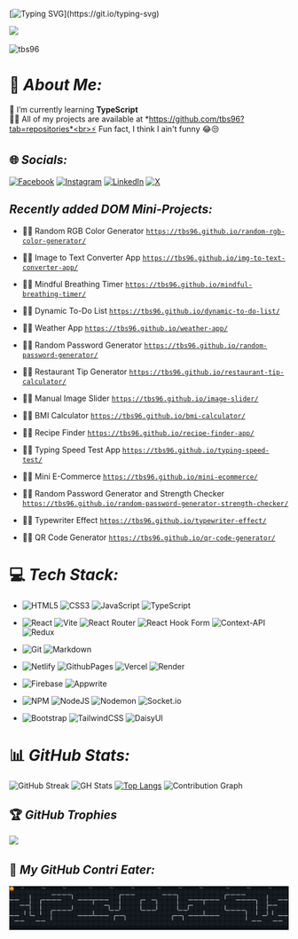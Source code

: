 [![Typing SVG](https://readme-typing-svg.demolab.com?font=consolas&weight=900&size=30&duration=4500&pause=500&color=AAFFF0&center=true&vCenter=true&random=false&width=1000&height=50&lines=Hi+there!+%F0%9F%91%8B;I'm+Prantik!;A+passionate+Web+Developer;From+Kolkata%2C+India.)](https://git.io/typing-svg)

[![](https://visitcount.itsvg.in/api?id=tbs96&icon=10&color=13)](https://visitcount.itsvg.in)

<p align="left"> <img src="https://komarev.com/ghpvc/?username=tbs96&label=Profile%20Views&color=3510da&style=plastic" alt="tbs96" /> </p>

# 💫 *About Me:*
🌱 I’m currently learning **TypeScript**<br>👨‍💻 All of my projects are available at *https://github.com/tbs96?tab=repositories*<br>⚡ Fun fact, I think I ain't funny 😂😒

## 🌐 *Socials:*
[![Facebook](https://img.shields.io/badge/Facebook-%231877F2.svg?logo=Facebook&logoColor=white)](https://facebook.com/theblacksheep96) [![Instagram](https://img.shields.io/badge/Instagram-%23E4405F.svg?logo=Instagram&logoColor=white)](https://instagram.com/9.theblacksheep.6) [![LinkedIn](https://img.shields.io/badge/LinkedIn-%230077B5.svg?logo=linkedin&logoColor=white)](https://linkedin.com/in/prantikghosh96/) [![X](https://img.shields.io/badge/X-black.svg?logo=X&logoColor=white)](https://x.com/9theblacksheep6) 

## *Recently added DOM Mini-Projects:*
- 👨‍💻 Random RGB Color Generator [`https://tbs96.github.io/random-rgb-color-generator/`](https://tbs96.github.io/random-rgb-color-generator/)

- 👨‍💻 Image to Text Converter App [`https://tbs96.github.io/img-to-text-converter-app/`](https://tbs96.github.io/img-to-text-converter-app/)

- 👨‍💻 Mindful Breathing Timer [`https://tbs96.github.io/mindful-breathing-timer/`](https://tbs96.github.io/mindful-breathing-timer/)

- 👨‍💻 Dynamic To-Do List [`https://tbs96.github.io/dynamic-to-do-list/`](https://tbs96.github.io/dynamic-to-do-list/)

- 👨‍💻 Weather App [`https://tbs96.github.io/weather-app/`](https://tbs96.github.io/weather-app/)

- 👨‍💻 Random Password Generator [`https://tbs96.github.io/random-password-generator/`](https://tbs96.github.io/random-password-generator/)

- 👨‍💻 Restaurant Tip Generator [`https://tbs96.github.io/restaurant-tip-calculator/`](https://tbs96.github.io/restaurant-tip-calculator/)

- 👨‍💻 Manual Image Slider [`https://tbs96.github.io/image-slider/`](https://tbs96.github.io/image-slider/)

- 👨‍💻 BMI Calculator [`https://tbs96.github.io/bmi-calculator/`](https://tbs96.github.io/bmi-calculator/)

- 👨‍💻 Recipe Finder [`https://tbs96.github.io/recipe-finder-app/`](https://tbs96.github.io/recipe-finder-app/)

- 👨‍💻 Typing Speed Test App [`https://tbs96.github.io/typing-speed-test/`](https://tbs96.github.io/typing-speed-test/)

- 👨‍💻 Mini E-Commerce [`https://tbs96.github.io/mini-ecommerce/`](https://tbs96.github.io/mini-ecommerce/)

- 👨‍💻 Random Password Generator and Strength Checker [`https://tbs96.github.io/random-password-generator-strength-checker/`](https://tbs96.github.io/random-password-generator-strength-checker/)

- 👨‍💻 Typewriter Effect [`https://tbs96.github.io/typewriter-effect/`](https://tbs96.github.io/typewriter-effect/)

- 👨‍💻 QR Code Generator [`https://tbs96.github.io/qr-code-generator/`](https://tbs96.github.io/qr-code-generator/)

# 💻 *Tech Stack:*
- ![HTML5](https://img.shields.io/badge/html5-%23E34F26.svg?style=for-the-badge&logo=html5&logoColor=white) ![CSS3](https://img.shields.io/badge/css3-%231572B6.svg?style=for-the-badge&logo=css3&logoColor=white) ![JavaScript](https://img.shields.io/badge/javascript-%23323330.svg?style=for-the-badge&logo=javascript&logoColor=%23F7DF1E) ![TypeScript](https://img.shields.io/badge/typescript-%23007ACC.svg?style=for-the-badge&logo=typescript&logoColor=white)

- ![React](https://img.shields.io/badge/react-%2320232a.svg?style=for-the-badge&logo=react&logoColor=%2361DAFB) ![Vite](https://img.shields.io/badge/vite-%23646CFF.svg?style=for-the-badge&logo=vite&logoColor=white) ![React Router](https://img.shields.io/badge/React_Router-CA4245?style=for-the-badge&logo=react-router&logoColor=white) ![React Hook Form](https://img.shields.io/badge/React%20Hook%20Form-%23EC5990.svg?style=for-the-badge&logo=reacthookform&logoColor=white) ![Context-API](https://img.shields.io/badge/Context--Api-000000?style=for-the-badge&logo=react) ![Redux](https://img.shields.io/badge/redux-%23593d88.svg?style=for-the-badge&logo=redux&logoColor=white)

- ![Git](https://img.shields.io/badge/git-%23F05033.svg?style=for-the-badge&logo=git&logoColor=white) ![Markdown](https://img.shields.io/badge/markdown-%23000000.svg?style=for-the-badge&logo=markdown&logoColor=white)

- ![Netlify](https://img.shields.io/badge/netlify-%23000000.svg?style=for-the-badge&logo=netlify&logoColor=#00C7B7) ![GithubPages](https://img.shields.io/badge/github%20pages-121013?style=for-the-badge&logo=github&logoColor=white) ![Vercel](https://img.shields.io/badge/vercel-%23000000.svg?style=for-the-badge&logo=vercel&logoColor=white) ![Render](https://img.shields.io/badge/Render-%46E3B7.svg?style=for-the-badge&logo=render&logoColor=white)

- ![Firebase](https://img.shields.io/badge/firebase-a08021?style=for-the-badge&logo=firebase&logoColor=ffcd34) ![Appwrite](https://img.shields.io/badge/Appwrite-%23FD366E.svg?style=for-the-badge&logo=appwrite&logoColor=white)

- ![NPM](https://img.shields.io/badge/NPM-%23CB3837.svg?style=for-the-badge&logo=npm&logoColor=white) ![NodeJS](https://img.shields.io/badge/node.js-6DA55F?style=for-the-badge&logo=node.js&logoColor=white) ![Nodemon](https://img.shields.io/badge/NODEMON-%23323330.svg?style=for-the-badge&logo=nodemon&logoColor=%BBDEAD) ![Socket.io](https://img.shields.io/badge/Socket.io-black?style=for-the-badge&logo=socket.io&badgeColor=010101)

- ![Bootstrap](https://img.shields.io/badge/bootstrap-%238511FA.svg?style=for-the-badge&logo=bootstrap&logoColor=white) ![TailwindCSS](https://img.shields.io/badge/tailwindcss-%2338B2AC.svg?style=for-the-badge&logo=tailwind-css&logoColor=white) ![DaisyUI](https://img.shields.io/badge/daisyui-5A0EF8?style=for-the-badge&logo=daisyui&logoColor=white)

# 📊 *GitHub Stats:*
![GitHub Streak](https://github-readme-streak-stats.herokuapp.com/?user=TBS96&theme=merko)
![GH Stats](https://github-readme-stats.vercel.app/api?username=TBS96&show_icons=true&include_all_commits=true&count_private=true&theme=merko&rank_icon=github)
[![Top Langs](https://github-readme-stats.vercel.app/api/top-langs/?username=TBS96&theme=merko&layout=pie&include_all_commits=true&count_private=true&)](https://github.com/tbs96?tab=repositories)
![Contribution Graph](https://github-readme-activity-graph.vercel.app/graph?username=TBS96&theme=merko)
## 🏆 *GitHub Trophies*
![](https://github-profile-trophy.vercel.app/?username=tbs96&theme=radical&no-frame=false&no-bg=true&margin-w=4)

<!-- ## 🔝 *Top Contributed Repo*
![](https://github-contributor-stats.vercel.app/api?username=tbs96&limit=5&theme=radical&combine_all_yearly_contributions=true) -->

## 👻 *My GitHub Contri Eater:*

![Pac-Man eating my contributions](https://github.com/TBS96/TBS96/blob/output/github-contribution-grid-pacman.svg)


<!-- ## 📊 *Stats*
![Alt](https://repobeats.axiom.co/api/embed/58850287904965222180173d1526891d1d18b824.svg "Repobeats analytics image") -->

<!-- Proudly created with GPRM ( https://gprm.itsvg.in ) -->
